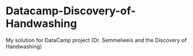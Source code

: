 # Datacamp-Discovery-of-Handwashing
My solution for DataCamp project (Dr. Semmelweis and the Discovery of Handwashing)
